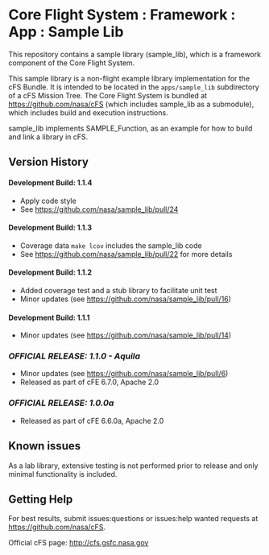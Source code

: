 # Core Flight System : Framework : App : Sample Lib

This repository contains a sample library (sample_lib), which is a framework component of the Core Flight System.

This sample library is a non-flight example library implementation for the cFS Bundle. It is intended to be located in the `apps/sample_lib` subdirectory of a cFS Mission Tree.  The Core Flight System is bundled at https://github.com/nasa/cFS (which includes sample_lib as a submodule), which includes build and execution instructions.

sample_lib implements SAMPLE_Function, as an example for how to build and link a library in cFS.

## Version History

#### Development Build: 1.1.4

- Apply code style
- See https://github.com/nasa/sample_lib/pull/24

#### Development Build: 1.1.3

- Coverage data `make lcov` includes the sample_lib code
- See https://github.com/nasa/sample_lib/pull/22 for more details
 
#### Development Build: 1.1.2

- Added coverage test and a stub library to facilitate unit test
- Minor updates (see https://github.com/nasa/sample_lib/pull/16)

#### Development Build: 1.1.1

- Minor updates (see https://github.com/nasa/sample_lib/pull/14)

### ***OFFICIAL RELEASE: 1.1.0 - Aquila***

- Minor updates (see https://github.com/nasa/sample_lib/pull/6)
- Released as part of cFE 6.7.0, Apache 2.0

### ***OFFICIAL RELEASE: 1.0.0a***

- Released as part of cFE 6.6.0a, Apache 2.0

## Known issues

As a lab library, extensive testing is not performed prior to release and only minimal functionality is included.

## Getting Help

For best results, submit issues:questions or issues:help wanted requests at https://github.com/nasa/cFS.

Official cFS page: http://cfs.gsfc.nasa.gov
